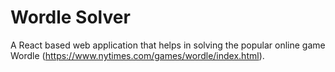 # Wordle Solver
A React based web application that helps in solving the popular online game Wordle (https://www.nytimes.com/games/wordle/index.html). 
